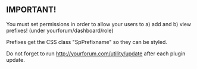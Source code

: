 ## IMPORTANT!
You must set permissions in order to allow your users to a) add and b) view prefixes! (under yourforum/dashboard/role)

Prefixes get the CSS class "SpPrefixname" so they can be styled.

Do not forget to run http://yourforum.com/utility/update after each plugin update.
